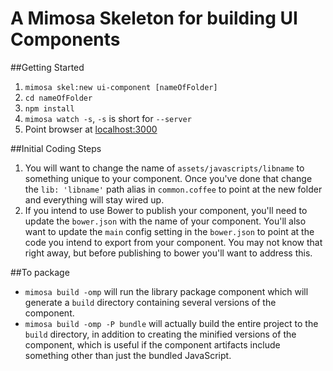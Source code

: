A Mimosa Skeleton for building UI Components
==================

##Getting Started

1. `mimosa skel:new ui-component [nameOfFolder]`
2. `cd nameOfFolder`
3. `npm install`
4. `mimosa watch -s`, `-s` is short for `--server`
5. Point browser at <a href="http://localhost:3000">localhost:3000</a>

##Initial Coding Steps

1. You will want to change the name of `assets/javascripts/libname` to something unique to your component. Once you've done that change the `lib: 'libname'` path alias in `common.coffee` to point at the new folder and everything will stay wired up.
2. If you intend to use Bower to publish your component, you'll need to update the `bower.json` with the name of your component. You'll also want to update the `main` config setting in the `bower.json` to point at the code you intend to export from your component. You may not know that right away, but before publishing to bower you'll want to address this.

##To package

* `mimosa build -omp` will run the library package component which will generate a `build` directory containing several versions of the component.
* `mimosa build -omp -P bundle` will actually build the entire project to the `build` directory, in addition to creating the minified versions of the component, which is useful if the component artifacts include something other than just the bundled JavaScript.


